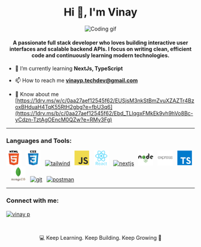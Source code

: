 <h1 align="center">Hi 👋, I'm Vinay</h1>
<p align="center">
  <img width="824" height="612"  src="https://github.com/user-attachments/assets/e425213c-533c-4eb7-b045-0c1bed430c42" alt="Coding gif" />
</p>

<h4 align="center">A passionate full stack developer who loves building interactive user interfaces and scalable backend APIs. I focus on writing clean, efficient code and continuously learning modern technologies.</h4>

- 🌱 I’m currently learning **NextJs, TypeScript**

- 📫 How to reach me **vinayp.techdev@gmail.com**

- 📄 Know about me [https://1drv.ms/w/c/0aa27aef12545f62/EUSjsM3nkStBmZvuXZAZTr4BzoxBHduaH4TqK55RtH2gbg?e=fbU3q6](https://1drv.ms/b/c/0aa27aef12545f62/Ebd_TLlqgxFMkEk9vh9hVo8Bc-yCdzn-TztAgOEncM0QZw?e=RMy3Fg)

---

<h3 align="left">Languages and Tools:</h3>

<p align="left" >

  <a href="https://www.w3.org/html/" target="_blank" rel="noreferrer"><img src="https://raw.githubusercontent.com/devicons/devicon/master/icons/html5/html5-original-wordmark.svg" alt="html5" width="40" height="40"/></a>&nbsp;&nbsp;
  <a href="https://www.w3schools.com/css/" target="_blank" rel="noreferrer"><img src="https://raw.githubusercontent.com/devicons/devicon/master/icons/css3/css3-original-wordmark.svg" alt="css3" width="40" height="40"/></a>&nbsp;&nbsp;
  <a href="https://tailwindcss.com/" target="_blank" rel="noreferrer"><img src="https://www.vectorlogo.zone/logos/tailwindcss/tailwindcss-icon.svg" alt="tailwind" width="40" height="40"/></a>&nbsp;&nbsp;
  <a href="https://developer.mozilla.org/en-US/docs/Web/JavaScript" target="_blank" rel="noreferrer"><img src="https://raw.githubusercontent.com/devicons/devicon/master/icons/javascript/javascript-original.svg" alt="javascript" width="40" height="40"/></a>&nbsp;&nbsp;
  <a href="https://reactjs.org/" target="_blank" rel="noreferrer"><img src="https://raw.githubusercontent.com/devicons/devicon/master/icons/react/react-original-wordmark.svg" alt="react" width="40" height="40"/></a>&nbsp;&nbsp;
  <a href="https://nextjs.org/" target="_blank" rel="noreferrer"><img src="https://cdn.worldvectorlogo.com/logos/nextjs-2.svg" alt="nextjs" width="40" height="40"/></a>&nbsp;&nbsp;
  <a href="https://nodejs.org" target="_blank" rel="noreferrer"><img src="https://raw.githubusercontent.com/devicons/devicon/master/icons/nodejs/nodejs-original-wordmark.svg" alt="nodejs" width="40" height="40"/></a>&nbsp;&nbsp;
  <a href="https://expressjs.com" target="_blank" rel="noreferrer"><img src="https://raw.githubusercontent.com/devicons/devicon/master/icons/express/express-original-wordmark.svg" alt="express" width="40" height="40"/></a>&nbsp;&nbsp;
   <a href="https://www.typescriptlang.org/" target="_blank" rel="noreferrer"><img src="https://raw.githubusercontent.com/devicons/devicon/master/icons/typescript/typescript-original.svg" alt="typescript" width="40" height="40"/></a>&nbsp;&nbsp;
   <a href="https://www.mongodb.com/" target="_blank" rel="noreferrer"><img src="https://raw.githubusercontent.com/devicons/devicon/master/icons/mongodb/mongodb-original-wordmark.svg" alt="mongodb" width="40" height="40"/></a>&nbsp;&nbsp;
  <a href="https://git-scm.com/" target="_blank" rel="noreferrer"><img src="https://www.vectorlogo.zone/logos/git-scm/git-scm-icon.svg" alt="git" width="40" height="40"/></a>&nbsp;&nbsp;
  <a href="https://postman.com" target="_blank" rel="noreferrer"><img src="https://www.vectorlogo.zone/logos/getpostman/getpostman-icon.svg" alt="postman" width="40" height="40"/></a>&nbsp;&nbsp;
</p>

---

<h3 align="left">Connect with me:</h3>
<p align="left">
<a href="https://www.linkedin.com/in/vinay-techdev" target="blank"><img align="center" src="https://raw.githubusercontent.com/rahuldkjain/github-profile-readme-generator/master/src/images/icons/Social/linked-in-alt.svg" alt="vinay p" height="30" width="40" /></a>
</p> <br>


<p align="center">
  💻 Keep Learning. Keep Building. Keep Growing 🚀
</p>
